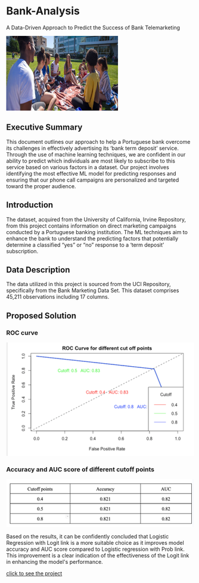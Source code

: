 # Bank-Analysis
A Data-Driven Approach to Predict the Success of Bank Telemarketing

<img src="./Image/SFSU Image.jpeg" width="300" height="200">

## Executive Summary

This document outlines our approach to help a Portuguese bank overcome its challenges in effectively advertising its ‘bank term deposit’ service. Through the use of machine learning techniques, we are confident in our ability to predict which individuals are most likely to subscribe to this service based on various factors in a dataset. Our project involves identifying the most effective ML model for predicting responses and ensuring that our phone call campaigns are personalized and targeted toward the proper audience. 

## Introduction

The dataset, acquired from the University of California, Irvine Repository, from this project contains information on direct marketing campaigns conducted by a Portuguese banking institution. The ML techniques aim to enhance the bank to understand the predicting factors that potentially determine a classified “yes” or “no” response to a ‘term deposit’ subscription. 


## Data Description

The data utilized in this project is sourced from the UCI Repository, specifically from the Bank Marketing Data Set. This dataset comprises 45,211 observations including 17 columns.

## Proposed Solution

### ROC curve

<img src="./Image/ROCcurve.png">

### Accuracy and AUC score of different cutoff points

<img src="./Image/results.png">

Based on the results, it can be confidently concluded that Logistic Regression with Logit link is a more suitable choice as it improves model accuracy and AUC score compared to Logistic regression with Prob link. This improvement is a clear indication of the effectiveness of the Logit link in enhancing the model's performance.

[click to see the project](https://github.com/PyiThan/Bank-Analysis/tree/main/projectReport)

